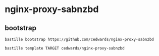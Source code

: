# nginx-proxy-sabnzbd

## bootstrap

```shell
bastille bootstrap https://github.com/cedwards/nginx-proxy-sabnzbd
```

```shell
bastille template TARGET cedwards/nginx-proxy-sabnzbd
```
